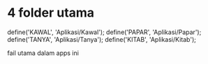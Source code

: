 # 4 folder utama
define('KAWAL', 'Aplikasi/Kawal');
define('PAPAR', 'Aplikasi/Papar');
define('TANYA', 'Aplikasi/Tanya');
define('KITAB', 'Aplikasi/Kitab');

fail utama dalam apps ini
